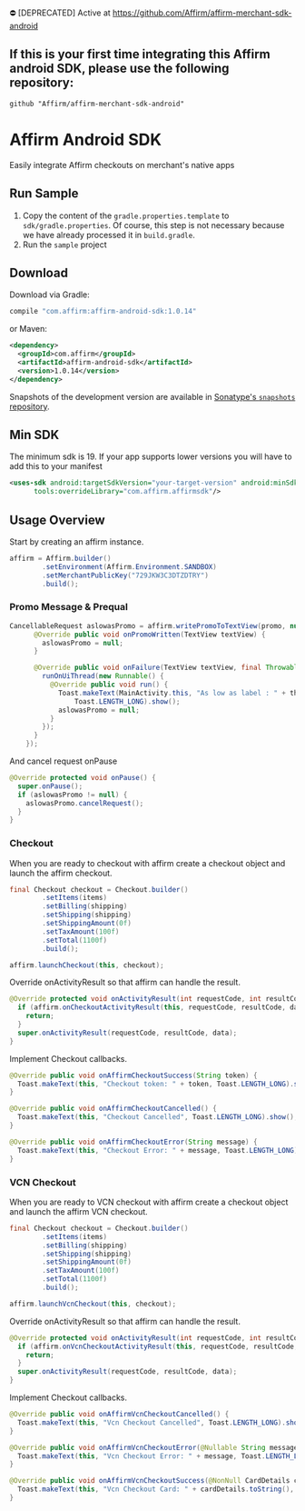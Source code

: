 :no_entry: [DEPRECATED] Active at https://github.com/Affirm/affirm-merchant-sdk-android

## If this is your first time integrating this Affirm android SDK, please use the following repository:
```
github "Affirm/affirm-merchant-sdk-android"
```
Affirm Android SDK
==================

Easily integrate Affirm checkouts on merchant's native apps

## Run Sample
1. Copy the content of the `gradle.properties.template` to `sdk/gradle.properties`. Of course, this step is not necessary because we have already processed it in `build.gradle`.
2. Run the `sample` project

## Download

Download via Gradle:
```groovy
compile "com.affirm:affirm-android-sdk:1.0.14"
```
or Maven:
```xml
<dependency>
  <groupId>com.affirm</groupId>
  <artifactId>affirm-android-sdk</artifactId>
  <version>1.0.14</version>
</dependency>
```
Snapshots of the development version are available in [Sonatype's `snapshots` repository](https://oss.sonatype.org/content/repositories/snapshots/).

## Min SDK

The minimum sdk is 19. If your app supports lower versions you will have to add this to your manifest

```xml
<uses-sdk android:targetSdkVersion="your-target-version" android:minSdkVersion="your-min-sdk-version"
      tools:overrideLibrary="com.affirm.affirmsdk"/>
```

## Usage Overview
Start by creating an affirm instance.

```java
affirm = Affirm.builder()
        .setEnvironment(Affirm.Environment.SANDBOX)
        .setMerchantPublicKey("729JKW3C3DTZDTRY")
        .build();
```

### Promo Message & Prequal
```java
CancellableRequest aslowasPromo = affirm.writePromoToTextView(promo, null, 1100, AffirmDisplayTypeLogo, AffirmColorTypeBlue, true, new PromoCallback() {
      @Override public void onPromoWritten(TextView textView) {
        aslowasPromo = null;
      }

      @Override public void onFailure(TextView textView, final Throwable throwable) {
        runOnUiThread(new Runnable() {
          @Override public void run() {
            Toast.makeText(MainActivity.this, "As low as label : " + throwable.getMessage(),
                Toast.LENGTH_LONG).show();
            aslowasPromo = null;
          }
        });
      }
    });
```

And cancel request onPause
```java
@Override protected void onPause() {
  super.onPause();
  if (aslowasPromo != null) {
    aslowasPromo.cancelRequest();
  }
}
```  

### Checkout 
When you are ready to checkout with affirm create a checkout object
and launch the affirm checkout.


```java
final Checkout checkout = Checkout.builder()
        .setItems(items)
        .setBilling(shipping)
        .setShipping(shipping)
        .setShippingAmount(0f)
        .setTaxAmount(100f)
        .setTotal(1100f)
        .build();

affirm.launchCheckout(this, checkout);
```

Override onActivityResult so that affirm can handle the result.

```java
@Override protected void onActivityResult(int requestCode, int resultCode, Intent data) {
  if (affirm.onCheckoutActivityResult(this, requestCode, resultCode, data)) {
    return;
  }
  super.onActivityResult(requestCode, resultCode, data);
}
```

Implement Checkout callbacks.

```java
@Override public void onAffirmCheckoutSuccess(String token) {
  Toast.makeText(this, "Checkout token: " + token, Toast.LENGTH_LONG).show();
}

@Override public void onAffirmCheckoutCancelled() {
  Toast.makeText(this, "Checkout Cancelled", Toast.LENGTH_LONG).show();
}

@Override public void onAffirmCheckoutError(String message) {
  Toast.makeText(this, "Checkout Error: " + message, Toast.LENGTH_LONG).show();
}
```

### VCN Checkout
When you are ready to VCN checkout with affirm create a checkout object
and launch the affirm VCN checkout.

```java
final Checkout checkout = Checkout.builder()
        .setItems(items)
        .setBilling(shipping)
        .setShipping(shipping)
        .setShippingAmount(0f)
        .setTaxAmount(100f)
        .setTotal(1100f)
        .build();

affirm.launchVcnCheckout(this, checkout);
```

Override onActivityResult so that affirm can handle the result.

```java
@Override protected void onActivityResult(int requestCode, int resultCode, Intent data) {
  if (affirm.onVcnCheckoutActivityResult(this, requestCode, resultCode, data)) {
    return;
  }
  super.onActivityResult(requestCode, resultCode, data);
}
```

Implement Checkout callbacks.

```java
@Override public void onAffirmVcnCheckoutCancelled() {
  Toast.makeText(this, "Vcn Checkout Cancelled", Toast.LENGTH_LONG).show();
}

@Override public void onAffirmVcnCheckoutError(@Nullable String message) {
  Toast.makeText(this, "Vcn Checkout Error: " + message, Toast.LENGTH_LONG).show();
}

@Override public void onAffirmVcnCheckoutSuccess(@NonNull CardDetails cardDetails) {
  Toast.makeText(this, "Vcn Checkout Card: " + cardDetails.toString(), Toast.LENGTH_LONG).show();
}
```
